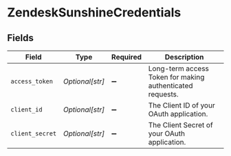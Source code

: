 # ZendeskSunshineCredentials


## Fields

| Field                                                     | Type                                                      | Required                                                  | Description                                               |
| --------------------------------------------------------- | --------------------------------------------------------- | --------------------------------------------------------- | --------------------------------------------------------- |
| `access_token`                                            | *Optional[str]*                                           | :heavy_minus_sign:                                        | Long-term access Token for making authenticated requests. |
| `client_id`                                               | *Optional[str]*                                           | :heavy_minus_sign:                                        | The Client ID of your OAuth application.                  |
| `client_secret`                                           | *Optional[str]*                                           | :heavy_minus_sign:                                        | The Client Secret of your OAuth application.              |